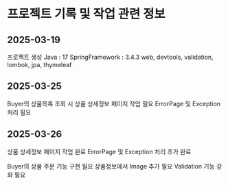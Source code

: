 # 프로젝트 기록 및 작업 관련 정보

## 2025-03-19
프로젝트 생성
Java : 17
SpringFramework : 3.4.3
web, devtools, validation, lombok, jpa, thymeleaf

## 2025-03-25
Buyer의 상품목록 조회 시 상품 상세정보 페이지 작업 필요
ErrorPage 및 Exception 처리 필요

## 2025-03-26
상품 상세정보 페이지 작업 완료
ErrorPage 및 Exception 처리 추가 완료

Buyer의 상품 주문 기능 구현 필요
상품정보에서 Image 추가 필요
Validation 기능 강화 필요
